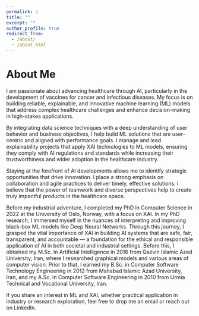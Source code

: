 ```yaml
---
permalink: /
title: ""
excerpt: ""
author_profile: true
redirect_from: 
  - /about/
  - /about.html
---
```

About Me
=====
I am passionate about advancing healthcare through AI, particularly in the development of vaccines for cancer and infectious diseases. My focus is on building reliable, explainable, and innovative machine learning (ML) models that address complex healthcare challenges and enhance decision-making in high-stakes applications.

By integrating data science techniques with a deep understanding of user behavior and business objectives, I help build ML solutions that are user-centric and aligned with performance goals. I manage and lead explainability projects that apply XAI technologies to ML models, ensuring they comply with AI regulations and standards while increasing their trustworthiness and wider adoption in the healthcare industry.

Staying at the forefront of AI developments allows me to identify strategic opportunities that drive innovation. I place a strong emphasis on collaboration and agile practices to deliver timely, effective solutions. I believe that the power of teamwork and diverse perspectives help to create truly impactful products in the healthcare space.

Before my industrial adventure, I completed my PhD in Computer Science in 2022 at the University of Oslo, Norway, with a focus on XAI. In my PhD research, I immersed myself in the nuances of interpreting and improving black-box ML models like Deep Neural Networks. Through this journey, I grasped the vital importance of XAI in building AI systems that are safe, fair, transparent, and accountable — a foundation for the ethical and responsible application of AI in both societal and industrial settings. Before this, I obtained my M.Sc. in Artificial Intelligence in 2016 from Qazvin Islamic Azad University, Iran, where I researched graphical models and various areas of computer vision. Prior to that, I earned my B.Sc. in Computer Software Technology Engineering in 2012 from Mahabad Islamic Azad University, Iran, and my A.Sc. in Computer Software Engineering in 2010 from Urmia Technical and Vocational University, Iran.

If you share an interest in ML and XAI, whether practical application in industry or research exploration, feel free to drop me an email or reach out on LinkedIn. 

